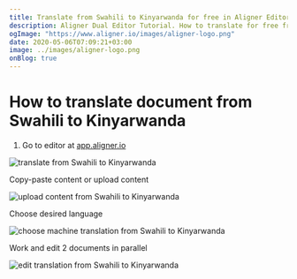 ```yaml
---
title: Translate from Swahili to Kinyarwanda for free in Aligner Editor
description: Aligner Dual Editor Tutorial. How to translate for free from Swahili to Kinyarwanda. Aligner is multilingual document management platform. 
ogImage: "https://www.aligner.io/images/aligner-logo.png"
date: 2020-05-06T07:09:21+03:00
image: ../images/aligner-logo.png
onBlog: true
---
```


# How to translate document from Swahili to Kinyarwanda

1. Go to editor at [app.aligner.io](https://app.aligner.io "Aligner App web page")

![translate from Swahili to Kinyarwanda](../aligner-blank-editor.png "translate from Swahili to Kinyarwanda")

Copy-paste content or upload content

![upload content from Swahili to Kinyarwanda](../aligner-uploaded-document.png "upload content from Swahili to Kinyarwanda")

Choose desired language

![choose machine translation from Swahili to Kinyarwanda](../aligner-language-dropdown.png "choose machine translation from Swahili to Kinyarwanda")

Work and edit 2 documents in parallel

![edit translation from Swahili to Kinyarwanda](../aligner-double-sitded-editor.png "edit translation from Swahili to Kinyarwanda")


